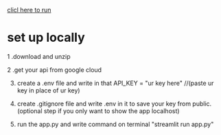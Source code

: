 [clicl here to run](https://ecogenie.streamlit.app/)

<h1>set up locally</h1>
1 .download and unzip

2 .get your api from google cloud

3. create a .env file and write in that API_KEY = "ur key here"  //(paste ur key in place of ur key)
  
4. create .gitignore file and write .env in it to save your key from public. (optional step if you only want to show the app localhost)
  
5. run the app.py and write command on terminal "streamlit run app.py"
